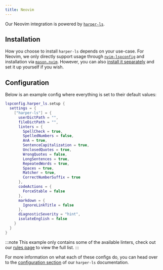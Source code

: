 ```yaml
---
title: Neovim
---
```


Our Neovim integration is powered by [`harper-ls`](./language-server).

## Installation

How you choose to install `harper-ls` depends on your use-case. For Neovim, we only directly support usage through [`nvim-lspconfig`](https://github.com/neovim/nvim-lspconfig/blob/master/doc/configs.md#harper_ls) and installation via [`mason.nvim`](https://mason-registry.dev/registry/list?search=harper-ls). However, you can also [install it separately](./language-server#Installation) and set it up yourself if you wish.

## Configuration

Below is an example config where everything is set to their default values:

```lua
lspconfig.harper_ls.setup {
  settings = {
    ["harper-ls"] = {
      userDictPath = "",
      fileDictPath = "",
      linters = {
        SpellCheck = true,
        SpelledNumbers = false,
        AnA = true,
        SentenceCapitalization = true,
        UnclosedQuotes = true,
        WrongQuotes = false,
        LongSentences = true,
        RepeatedWords = true,
        Spaces = true,
        Matcher = true,
        CorrectNumberSuffix = true
      },
      codeActions = {
        ForceStable = false
      },
      markdown = {
        IgnoreLinkTitle = false
      },
      diagnosticSeverity = "hint",
      isolateEnglish = false
    }
  }
}
```

:::note
This example only contains some of the available linters, check out our [rules page](../rules) to view the full list.
:::

For more information on what each of these configs do, you can head over to the [configuration section](./language-server#Configuration) of our `harper-ls` documentation.
